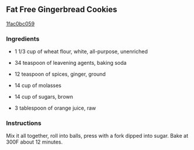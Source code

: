 ## Fat Free Gingerbread Cookies

[1fac0bc059](http://www.food.com/recipe/fat-free-gingerbread-cookies-303440)

### Ingredients

 - 1 1/3 cup of wheat flour, white, all-purpose, unenriched

 - 34 teaspoon of leavening agents, baking soda

 - 12 teaspoon of spices, ginger, ground

 - 14 cup of molasses

 - 14 cup of sugars, brown

 - 3 tablespoon of orange juice, raw

### Instructions

Mix it all together, roll into balls, press with a fork dipped into sugar. Bake at 300F about 12 minutes.
